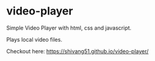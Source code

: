 # video-player
Simple Video Player with html, css and javascript.

Plays local video files.

Checkout here: https://shivang51.github.io/video-player/
